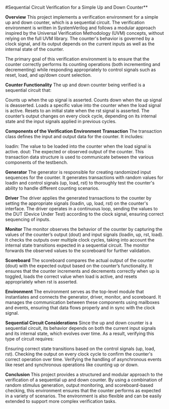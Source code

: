 
#Sequential Circuit Verification for a Simple Up and Down Counter**

**Overview**
This project implements a verification environment for a simple up and down counter, which is a sequential circuit.
The verification environment is written in SystemVerilog and follows a modular approach inspired by the Universal Verification Methodology (UVM) concepts, without relying on the full UVM library. 
The counter's behavior is governed by a clock signal, and its output depends on the current inputs as well as the internal state of the counter.

The primary goal of this verification environment is to ensure that the counter correctly performs its counting operations (both incrementing and decrementing) while responding appropriately to control signals such as reset, load, and up/down count selection.

**Counter Functionality**
The up and down counter being verified is a sequential circuit that:

Counts up when the up signal is asserted.
Counts down when the up signal is deasserted.
Loads a specific value into the counter when the load signal is active.
Resets to an initial state when the rst signal is asserted.
The counter’s output changes on every clock cycle, depending on its internal state and the input signals applied in previous cycles.

**Components of the Verification Environment**
**Transaction**
The transaction class defines the input and output data for the counter. It includes:

loadin: The value to be loaded into the counter when the load signal is active.
dout: The expected or observed output of the counter.
This transaction data structure is used to communicate between the various components of the testbench.

**Generator**
The generator is responsible for creating randomized input sequences for the counter. It generates transactions with random values for loadin and control signals (up, load, rst) to thoroughly test the counter's ability to handle different counting scenarios.

**Driver**
The driver applies the generated transactions to the counter by setting the appropriate signals (loadin, up, load, rst) on the counter's interface. The driver operates in a continuous loop, sending the values to the DUT (Device Under Test) according to the clock signal, ensuring correct sequencing of inputs.

**Monitor**
The monitor observes the behavior of the counter by capturing the values of the counter’s output (dout) and input signals (loadin, up, rst, load). It checks the outputs over multiple clock cycles, taking into account the internal state transitions expected in a sequential circuit. The monitor forwards the observed values to the scoreboard for further validation.

**Scoreboard**
The scoreboard compares the actual output of the counter (dout) with the expected output based on the counter’s functionality. It ensures that the counter increments and decrements correctly when up is toggled, loads the correct value when load is active, and resets appropriately when rst is asserted.

**Environment**
The environment serves as the top-level module that instantiates and connects the generator, driver, monitor, and scoreboard. It manages the communication between these components using mailboxes and events, ensuring that data flows properly and in sync with the clock signal.

**Sequential Circuit Considerations**
Since the up and down counter is a sequential circuit, its behavior depends on both the current input signals and its internal state, which evolves over time. As a result, verifying this type of circuit requires:

Ensuring correct state transitions based on the control signals (up, load, rst).
Checking the output on every clock cycle to confirm the counter's correct operation over time.
Verifying the handling of asynchronous events like reset and synchronous operations like counting up or down.

**Conclusion**
This project provides a structured and modular approach to the verification of a sequential up and down counter. By using a combination of random stimulus generation, output monitoring, and scoreboard-based checking, this environment ensures that the counter performs as expected in a variety of scenarios. The environment is also flexible and can be easily extended to support more complex verification tasks.
